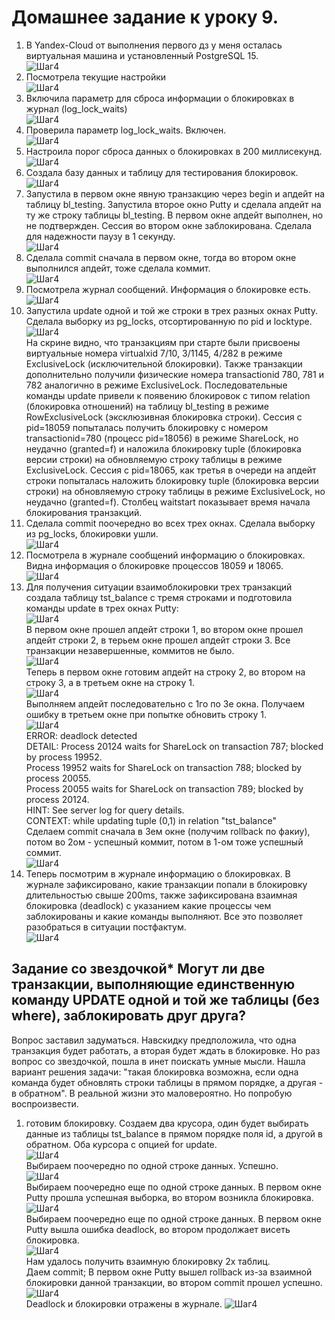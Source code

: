 # Домашнее задание к уроку 9. #   
1. В Yandex-Cloud от выполнения первого дз у меня осталась виртуальная машина и установленный PostgreSQL 15.   
![Шаг4](/4_1_OldVM.jpg)  
1. Посмотрела текущие настройки   
![Шаг4](/9_1_params_log.jpg)  
1. Включила параметр для сброса информации о блокировках в журнал (log_lock_waits)   
![Шаг4](/9_2_log_lock_waits.jpg)  
1. Проверила параметр log_lock_waits. Включен.   
![Шаг4](/9_3_params_log_on.jpg)  
1. Настроила порог сброса данных о блокировках в 200 миллисекунд.   
![Шаг4](/9_4_200ms.jpg)  
1. Создала базу данных и таблицу для тестирования блокировок.      
![Шаг4](/9_5_before_test1.jpg)  
1. Запустила в первом окне явную транзакцию через begin и апдейт на таблицу bl_testing. Запустила второе окно Putty и сделала апдейт на ту же строку таблицы bl_testing. В первом окне апдейт выполнен, но не подтвержден. Сессия во втором окне заблокирована. Сделала для надежности паузу в 1 секунду.     
![Шаг4](/9_6_test1.jpg)  
1. Сделала commit сначала в первом окне, тогда во втором окне выполнился апдейт, тоже сделала коммит.      
![Шаг4](/9_7_after_test1.jpg)  
1. Посмотрела журнал сообщений. Информация о блокировке есть.      
![Шаг4](/9_8_log_file.jpg)  
1. Запустила update одной и той же строки в трех разных окнах Putty. Сделала выборку из pg_locks, отсортированную по pid и locktype.   
![Шаг4](/9_12_test2_pg_locks.jpg)  
На скрине видно, что транзакциям при старте были присвоены виртуальные номера virtualxid 7/10, 3/1145, 4/282 в режиме ExclusiveLock (исключительной блокировки). Также транзакции дополнительно получили физические номера transactionid 780, 781 и 782 аналогично в режиме ExclusiveLock. Последовательные команды update привели к появению блокировок с типом relation (блокировка отношений) на таблицу bl_testing в режиме RowExclusiveLock (эксклюзивная блокировка строки). Сессия с pid=18059 попыталась получить блокировку с номером transactionid=780 (процесс pid=18056) в режиме ShareLock, но неудачно (granted=f) и наложила блокировку tuple (блокировка версии строки) на обновляемую строку таблицы в режиме ExclusiveLock. Сессия с pid=18065, как третья в очереди на апдейт строки попыталась наложить блокировку tuple (блокировка версии строки) на обновляемую строку таблицы в режиме ExclusiveLock, но неудачно (granted=f). Столбец waitstart показывает время начала блокирования транзакций.
1. Сделала commit  поочередно во всех трех окнах. Сделала выборку из pg_locks, блокировки ушли.       
![Шаг4](/9_13_test2_after.jpg)  
1. Посмотрела в журнале сообщений информацию о блокировках. Видна информация о блокировке процессов 18059 и 18065.   
![Шаг4](/9_14_test2_log_file.jpg)  
1. Для получения ситуации взаимоблокировки трех транзакций создала таблицу tst_balance с тремя строками и подготовила команды update в трех окнах Putty:  
![Шаг4](/9_15_before_test3.jpg)  
В первом окне прошел апдейт строки 1, во втором окне прошел апдейт строки 2, в терьем окне прошел апдейт строки 3. Все транзакции незавершенные, коммитов не было.  
![Шаг4](/9_16_test3_1.jpg)  
Теперь в первом окне готовим апдейт на строку 2, во втором на строку 3, а в третьем окне на строку 1.   
![Шаг4](/9_17_test3_2.jpg)  
Выполняем апдейт последовательно с 1го по 3е окна. Получаем ошибку в третьем окне при попытке обновить строку 1.  
![Шаг4](/9_18_test3_3.jpg)  
ERROR:  deadlock detected   
DETAIL:  Process 20124 waits for ShareLock on transaction 787; blocked by process 19952.   
Process 19952 waits for ShareLock on transaction 788; blocked by process 20055.   
Process 20055 waits for ShareLock on transaction 789; blocked by process 20124.   
HINT:  See server log for query details.   
CONTEXT:  while updating tuple (0,1) in relation "tst_balance"   
Сделаем commit сначала в 3ем окне (получим rollback по факиу), потом во 2ом - успешный коммит, потом в 1-ом тоже успешный соммит.   
![Шаг4](/9_19_test3_4.jpg)  
1. Теперь посмотрим в журнале информацию о блокировках. В журнале зафиксировано, какие транзакции попали в блокировку длительностью свыше 200ms, также зафиксирована взаимная блокировка (deadlock) с указанием какие процессы чем заблокированы и какие команды выполняют. Все это позволяет разобраться в ситуации постфактум.   
![Шаг4](/9_20_test3_log.jpg)  
## Задание со звездочкой* Могут ли две транзакции, выполняющие единственную команду UPDATE одной и той же таблицы (без where), заблокировать друг друга? ##  
Вопрос заставил задуматься. Навскидку предположила, что одна транзакция будет работать, а вторая будет ждать в блокировке. Но раз вопрос со звездочкой, пошла в инет поискать умные мысли. Нашла вариант решения задачи: "такая блокировка возможна, если одна команда будет обновлять строки таблицы в прямом порядке, а другая - в обратном". В реальной жизни это маловероятно. Но попробую воспроизвести.  
1. готовим блокировку. Создаем два крусора, один будет выбирать данные из таблицы tst_balance в прямом порядке поля id, а другой в обратном. Оба курсора с опцией for update.   
![Шаг4](/9_21_test4_1.jpg)  
Выбираем поочередно по одной строке данных. Успешно.   
![Шаг4](/9_22_test4_2.jpg)  
Выбираем поочередно еще по одной строке данных. В первом окне Putty прошла успешная выборка, во втором возникла блокировка.     
![Шаг4](/9_23_test4_3.jpg)  
Выбираем поочередно еще по одной строке данных. В первом окне Putty вышла ошибка deadlock, во втором продолжает висеть блокировка.     
![Шаг4](/9_24_test4_4.jpg)  
Нам удалось получить взаимную блокировку 2х таблиц.   
Даем commit; В первом окне Putty вышел rollback из-за взаимной блокировки данной транзакции, во втором commit прошел успешно.    
![Шаг4](/9_25_test4_5.jpg)  
Deadlock и блокировки отражены в журнале.
![Шаг4](/9_26_test4_6.jpg)  
